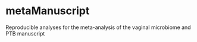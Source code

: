 # metaManuscript
Reproducible analyses for the meta-analysis of the vaginal microbiome and PTB manuscript 
